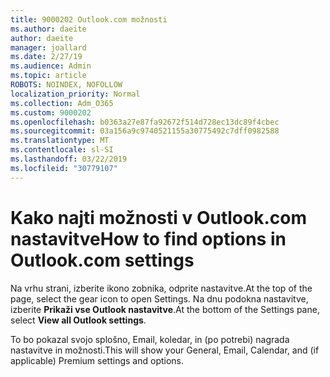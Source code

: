 ```yaml
---
title: 9000202 Outlook.com možnosti
ms.author: daeite
author: daeite
manager: joallard
ms.date: 2/27/19
ms.audience: Admin
ms.topic: article
ROBOTS: NOINDEX, NOFOLLOW
localization_priority: Normal
ms.collection: Adm_O365
ms.custom: 9000202
ms.openlocfilehash: b0363a27e87fa92672f514d728ec13dc89f4cbec
ms.sourcegitcommit: 03a156a9c9740521155a30775492c7dff0982588
ms.translationtype: MT
ms.contentlocale: sl-SI
ms.lasthandoff: 03/22/2019
ms.locfileid: "30779107"
---
```

# <a name="how-to-find-options-in-outlookcom-settings"></a><span data-ttu-id="9c548-102">Kako najti možnosti v Outlook.com nastavitve</span><span class="sxs-lookup"><span data-stu-id="9c548-102">How to find options in Outlook.com settings</span></span>

<span data-ttu-id="9c548-103">Na vrhu strani, izberite ikono zobnika, odprite nastavitve.</span><span class="sxs-lookup"><span data-stu-id="9c548-103">At the top of the page, select the gear icon to open Settings.</span></span> <span data-ttu-id="9c548-104">Na dnu podokna nastavitve, izberite **Prikaži vse Outlook nastavitve**.</span><span class="sxs-lookup"><span data-stu-id="9c548-104">At the bottom of the Settings pane, select **View all Outlook settings**.</span></span>

<span data-ttu-id="9c548-105">To bo pokazal svojo splošno, Email, koledar, in (po potrebi) nagrada nastavitve in možnosti.</span><span class="sxs-lookup"><span data-stu-id="9c548-105">This will show your General, Email, Calendar, and (if applicable) Premium settings and options.</span></span>